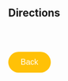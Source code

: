 ## Directions
<br> <br> 

<a href="https://githerdone17.github.io/MyPerfectWedding/">
    <button onclick = "history.back()" style="background-color: #FFC107; color: white; padding: 12px 25px; font-size: 16px; border: none; border-radius: 50px; cursor: pointer; margins: 5px 25px;">
        Back
    </button>
</a>


